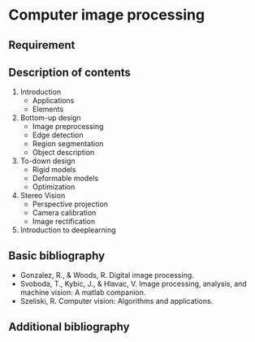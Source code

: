 # Computer image processing

## Requirement

## Description of contents

1. Introduction
   - Applications
   - Elements
2. Bottom-up design
   - Image preprocessing
   - Edge detection
   - Region segmentation
   - Object description
3. To-down design
   - Rigid models
   - Deformable models
   - Optimization
4. Stereo Vision
   - Perspective projection
   - Camera calibration
   - Image rectification
5. Introduction to deeplearning

## Basic bibliography

- Gonzalez, R., & Woods, R. Digital image processing.
- Svoboda, T., Kybic, J., & Hlavac, V. Image processing, analysis, and machine vision: A matlab companion.
- Szeliski, R. Computer vision: Algorithms and applications.

## Additional bibliography
